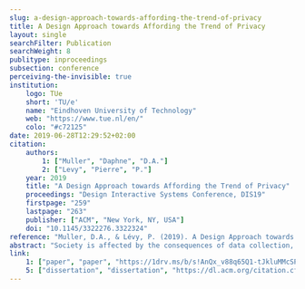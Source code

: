 ```yaml
---
slug: a-design-approach-towards-affording-the-trend-of-privacy
title: A Design Approach towards Affording the Trend of Privacy
layout: single
searchFilter: Publication
searchWeight: 8
publitype: inproceedings
subsection: conference
perceiving-the-invisible: true
institution:
    logo: TUe
    short: 'TU/e'
    name: "Eindhoven University of Technology"
    web: "https://www.tue.nl/en/"
    colo: "#c72125"
date: 2019-06-28T12:29:52+02:00
citation:
    authors:
        1: ["Muller", "Daphne", "D.A."]
        2: ["Levy", "Pierre", "P."]
    year: 2019
    title: "A Design Approach towards Affording the Trend of Privacy"
    proceedings: "Design Interactive Systems Conference, DIS19"
    firstpage: "259"
    lastpage: "263"
    publisher: ["ACM", "New York, NY, USA"]
    doi: "10.1145/3322276.3322324"
reference: "Muller, D.A., & Lévy, P. (2019). A Design Approach towards Affording the Trend of Privacy. In Design Interactive Systems Conference, DIS19. New York, NY, USA: ACM. https://doi.org/10.1145/3322276.3322324"
abstract: "Society is affected by the consequences of data collection, and there are trends visible in law, the public debate and technology that could make a privacy-conscious future possible. We study how to avoid data collection from the perspective and the role of design, to provide a starting point for new developments in this context. We do so by presenting a portfolio that exemplifies a range of possible design contributions. We show how to design smart products for retail and smart home while avoiding data collection, how to convince clients through design, and how to use design to spread awareness. We present design notions and reflections that stem from this portfolio for the synthesis of new designs, that further explore the potential of design in practice that affords the trend of privacy."
link:
    1: ["paper", "paper", "https://1drv.ms/b/s!AnQx_v88q65Q1-tJkluMMcSP3F5epw?e=cqUSJO"]
    5: ["dissertation", "dissertation", "https://dl.acm.org/citation.cfm?doid=3322276.3322324"]
---
```

